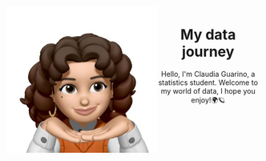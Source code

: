 <div align="center">
  <img src="avatar.jpeg" width="300" height="auto" align="left">
</div>

<h1 align="center">My data journey</h1>

<p align="center">Hello, I'm Claudia Guarino, a statistics student. Welcome to my world of data, I hope you enjoy!🌍🪐</p>

